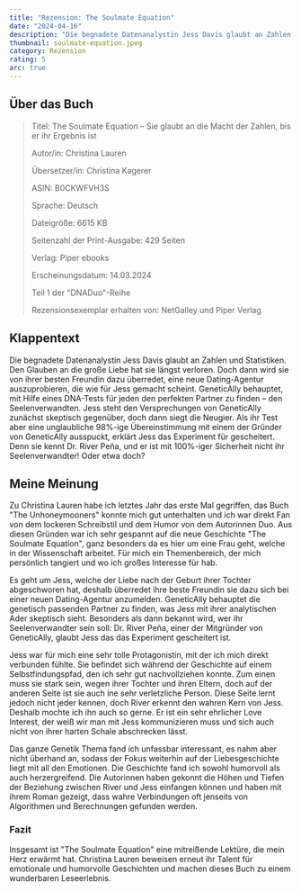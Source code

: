 ```yaml
---
title: "Rezension: The Soulmate Equation"
date: "2024-04-16"
description: "Die begnadete Datenanalystin Jess Davis glaubt an Zahlen und Statistiken. Den Glauben an die große Liebe hat sie längst verloren. Doch dann wird sie von ihrer besten Freundin dazu überredet, eine neue Dating-Agentur auszuprobieren, die wie für Jess gemacht scheint...."
thumbnail: soulmate-equation.jpeg
category: Rezension
rating: 5
arc: true
---
```


## Über das Buch

> Titel: The Soulmate Equation – Sie glaubt an die Macht der Zahlen, bis er ihr Ergebnis ist
>
> Autor/in: Christina Lauren
>
> Übersetzer/in: Christina Kagerer
>
> ASIN: B0CKWFVH3S
>
> Sprache: Deutsch
>
> Dateigröße: 6615 KB
>
> Seitenzahl der Print-Ausgabe: 429 Seiten
>
> Verlag: Piper ebooks
>
> Erscheinungsdatum: 14.03.2024
>
> Teil 1 der "DNADuo"-Reihe
>
> Rezensionsexemplar erhalten von: NetGalley und Piper Verlag

## Klappentext

Die begnadete Datenanalystin Jess Davis glaubt an Zahlen und Statistiken. Den Glauben an die große Liebe hat sie längst verloren. Doch dann wird sie von ihrer besten Freundin dazu überredet, eine neue Dating-Agentur auszuprobieren, die wie für Jess gemacht scheint. GeneticAlly behauptet, mit Hilfe eines DNA-Tests für jeden den perfekten Partner zu finden – den Seelenverwandten. Jess steht den Versprechungen von GeneticAlly zunächst skeptisch gegenüber, doch dann siegt die Neugier. Als ihr Test aber eine unglaubliche 98%-ige Übereinstimmung mit einem der Gründer von GeneticAlly ausspuckt, erklärt Jess das Experiment für gescheitert. Denn sie kennt Dr. River Peña, und er ist mit 100%-iger Sicherheit nicht ihr Seelenverwandter! Oder etwa doch?

## Meine Meinung

Zu Christina Lauren habe ich letztes Jahr das erste Mal gegriffen, das Buch "The Unhoneymooners" konnte mich gut unterhalten und ich war direkt Fan von dem lockeren Schreibstil und dem Humor von dem Autorinnen Duo. Aus diesen Gründen war ich sehr gespannt auf die neue Geschichte "The Soulmate Equation", ganz besonders da es hier um eine Frau geht, welche in der Wissenschaft arbeitet. Für mich ein Themenbereich, der mich persönlich tangiert und wo ich großes Interesse für hab.

Es geht um Jess, welche der Liebe nach der Geburt ihrer Tochter abgeschworen hat, deshalb überredet ihre beste Freundin sie dazu sich bei einer neuen Dating-Agentur anzumelden. GeneticAlly behauptet die genetisch passenden Partner zu finden, was Jess mit ihrer analytischen Ader skeptisch sieht. Besonders als dann bekannt wird, wer ihr Seelenverwandter sein soll: Dr. River Peña, einer der Mitgründer von GeneticAlly, glaubt Jess das das Experiment gescheitert ist.

Jess war für mich eine sehr tolle Protagonistin, mit der ich mich direkt verbunden fühlte. Sie befindet sich während der Geschichte auf einem Selbstfindungspfad, den ich sehr gut nachvollziehen konnte. Zum einen muss sie stark sein, wegen ihrer Tochter und ihren Eltern, doch auf der anderen Seite ist sie auch ine sehr verletzliche Person. Diese Seite lernt jedoch nicht jeder kennen, doch River erkennt den wahren Kern von Jess. Deshalb mochte ich ihn auch so gerne. Er ist ein sehr ehrlicher Love Interest, der weiß wir man mit Jess kommunizieren muss und sich auch nicht von ihrer harten Schale abschrecken lässt.

Das ganze Genetik Thema fand ich unfassbar interessant, es nahm aber nicht überhand an, sodass der Fokus weiterhin auf der Liebesgeschichte liegt mit all den Emotionen. Die Geschichte fand ich sowohl humorvoll als auch herzergreifend. Die Autorinnen haben gekonnt die Höhen und Tiefen der Beziehung zwischen River und Jess einfangen können und haben mit ihrem Roman gezeigt, dass wahre Verbindungen oft jenseits von Algorithmen und Berechnungen gefunden werden.

### Fazit

Insgesamt ist "The Soulmate Equation" eine mitreißende Lektüre, die mein Herz erwärmt hat. Christina Lauren beweisen erneut ihr Talent für emotionale und humorvolle Geschichten und machen dieses Buch zu einem wunderbaren Leseerlebnis.
